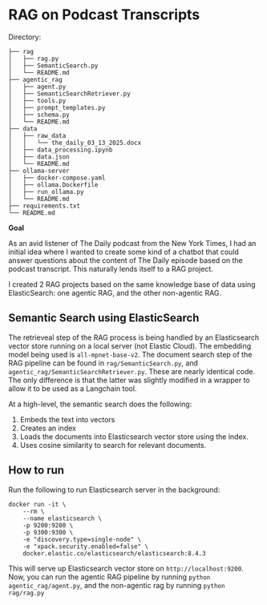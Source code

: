 # RAG on Podcast Transcripts

Directory:

```
├── rag
│   ├── rag.py
│   ├── SemanticSearch.py
│   └── README.md
├── agentic_rag
│   ├── agent.py
│   ├── SemanticSearchRetriever.py
│   ├── tools.py
│   ├── prompt_templates.py
│   ├── schema.py
│   └── README.md
├── data
│   ├── raw_data
│   │   └── the_daily_03_13_2025.docx
│   ├── data_processing.ipynb
│   ├── data.json
│   └── README.md
├── ollama-server
│   ├── docker-compose.yaml
│   ├── ollama.Dockerfile
│   ├── run_ollama.py
│   └── README.md
├── requirements.txt
└── README.md
```

**Goal**

As an avid listener of The Daily podcast from the New York Times, I had an initial idea where I wanted to create some kind of a chatbot that could answer questions about the content of The Daily episode based on the podcast transcript. This naturally lends itself to a RAG project.

I created 2 RAG projects based on the same knowledge base of data using ElasticSearch: one agentic RAG, and the other non-agentic RAG.


## Semantic Search using ElasticSearch

The retrieveal step of the RAG process is being handled by an Elasticsearch vector store running on a local server (not Elastic Cloud). The embedding model being used is `all-mpnet-base-v2`. The document search step of the RAG pipeline can be found in `rag/SemanticSearch.py`, and `agentic_rag/SemanticSearchRetriever.py`. These are nearly identical code. The only difference is that the latter was slightly modified in a wrapper to allow it to be used as a Langchain tool.

At a high-level, the semantic search does the following:
1) Embeds the text into vectors
2) Creates an index
3) Loads the documents into Elasticsearch vector store using the index.
4) Uses cosine similarity to search for relevant documents.


## How to run

Run the following to run Elasticsearch server in the background:
```
docker run -it \
    --rm \
    --name elasticsearch \
    -p 9200:9200 \
    -p 9300:9300 \
    -e "discovery.type=single-node" \
    -e "xpack.security.enabled=false" \
    docker.elastic.co/elasticsearch/elasticsearch:8.4.3
```

This will serve up Elasticsearch vector store on `http://localhost:9200`. Now, you can run the agentic RAG pipeline by running `python agentic_rag/agent.py`, and the non-agentic rag by running `python rag/rag.py`